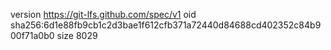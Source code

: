 version https://git-lfs.github.com/spec/v1
oid sha256:6d1e88fb9cb1c2d3bae1f612cfb371a72440d84688cd402352c84b900f71a0b0
size 8029
